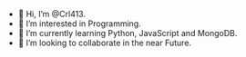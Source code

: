 - 👋 Hi, I’m @Crl413.
- 👀 I’m interested in Programming.
- 🌱 I’m currently learning Python, JavaScript and MongoDB.
- 💞️ I’m looking to collaborate in the near Future.

